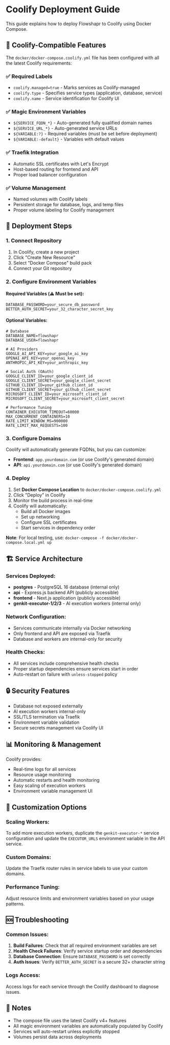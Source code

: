# Coolify Deployment Guide

This guide explains how to deploy Flowshapr to Coolify using Docker Compose.

## 🔧 Coolify-Compatible Features

The `docker/docker-compose.coolify.yml` file has been configured with all the latest Coolify requirements:

### ✅ Required Labels
- `coolify.managed=true` - Marks services as Coolify-managed
- `coolify.type` - Specifies service types (application, database, service)  
- `coolify.name` - Service identification for Coolify UI

### ✅ Magic Environment Variables
- `${SERVICE_FQDN_*}` - Auto-generated fully qualified domain names
- `${SERVICE_URL_*}` - Auto-generated service URLs
- `${VARIABLE:?}` - Required variables (must be set before deployment)
- `${VARIABLE:-default}` - Variables with default values

### ✅ Traefik Integration
- Automatic SSL certificates with Let's Encrypt
- Host-based routing for frontend and API
- Proper load balancer configuration

### ✅ Volume Management
- Named volumes with Coolify labels
- Persistent storage for database, logs, and temp files
- Proper volume labeling for Coolify management

## 🚀 Deployment Steps

### 1. Connect Repository
1. In Coolify, create a new project
2. Click "Create New Resource" 
3. Select "Docker Compose" build pack
4. Connect your Git repository

### 2. Configure Environment Variables

#### Required Variables (⚠️ Must be set):
```env
DATABASE_PASSWORD=your_secure_db_password
BETTER_AUTH_SECRET=your_32_character_secret_key
```

#### Optional Variables:
```env
# Database
DATABASE_NAME=flowshapr
DATABASE_USER=flowshapr

# AI Providers  
GOOGLE_AI_API_KEY=your_google_ai_key
OPENAI_API_KEY=your_openai_key
ANTHROPIC_API_KEY=your_anthropic_key

# Social Auth (OAuth)
GOOGLE_CLIENT_ID=your_google_client_id
GOOGLE_CLIENT_SECRET=your_google_client_secret
GITHUB_CLIENT_ID=your_github_client_id
GITHUB_CLIENT_SECRET=your_github_client_secret
MICROSOFT_CLIENT_ID=your_microsoft_client_id
MICROSOFT_CLIENT_SECRET=your_microsoft_client_secret

# Performance Tuning
CONTAINER_EXECUTOR_TIMEOUT=60000
MAX_CONCURRENT_CONTAINERS=10
RATE_LIMIT_WINDOW_MS=900000
RATE_LIMIT_MAX_REQUESTS=100
```

### 3. Configure Domains

Coolify will automatically generate FQDNs, but you can customize:

- **Frontend**: `app.yourdomain.com` (or use Coolify's generated domain)
- **API**: `api.yourdomain.com` (or use Coolify's generated domain)

### 4. Deploy

1. Set **Docker Compose Location** to `docker/docker-compose.coolify.yml`
2. Click "Deploy" in Coolify
3. Monitor the build process in real-time
4. Coolify will automatically:
   - Build all Docker images
   - Set up networking
   - Configure SSL certificates
   - Start services in dependency order

**Note**: For local testing, use: `docker-compose -f docker/docker-compose.local.yml up`

## 🏗️ Service Architecture

### Services Deployed:
- **postgres** - PostgreSQL 16 database (internal only)
- **api** - Express.js backend API (publicly accessible)
- **frontend** - Next.js application (publicly accessible)  
- **genkit-executor-1/2/3** - AI execution workers (internal only)

### Network Configuration:
- Services communicate internally via Docker networking
- Only frontend and API are exposed via Traefik
- Database and workers are internal-only for security

### Health Checks:
- All services include comprehensive health checks
- Proper startup dependencies ensure services start in order
- Auto-restart on failure with `unless-stopped` policy

## 🔒 Security Features

- Database not exposed externally
- AI execution workers internal-only
- SSL/TLS termination via Traefik
- Environment variable validation
- Secure secrets management via Coolify UI

## 📊 Monitoring & Management

Coolify provides:
- Real-time logs for all services
- Resource usage monitoring
- Automatic restarts and health monitoring
- Easy scaling of execution workers
- Environment variable management UI

## 🔧 Customization Options

### Scaling Workers:
To add more execution workers, duplicate the `genkit-executor-*` service configuration and update the `EXECUTOR_URLS` environment variable in the API service.

### Custom Domains:
Update the Traefik router rules in service labels to use your custom domains.

### Performance Tuning:
Adjust resource limits and environment variables based on your usage patterns.

## 🆘 Troubleshooting

### Common Issues:

1. **Build Failures**: Check that all required environment variables are set
2. **Health Check Failures**: Verify service startup order and dependencies  
3. **Database Connection**: Ensure `DATABASE_PASSWORD` is set correctly
4. **Auth Issues**: Verify `BETTER_AUTH_SECRET` is a secure 32+ character string

### Logs Access:
Access logs for each service through the Coolify dashboard to diagnose issues.

## 📝 Notes

- The compose file uses the latest Coolify v4+ features
- All magic environment variables are automatically populated by Coolify
- Services will auto-restart unless explicitly stopped
- Volumes persist data across deployments